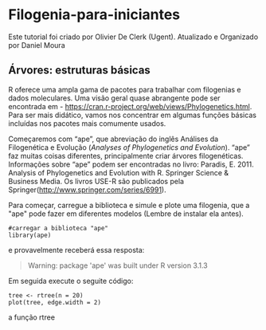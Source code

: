 # Filogenia-para-iniciantes
 Este tutorial foi criado por Olivier De Clerk (Ugent). Atualizado e Organizado por Daniel Moura


## Árvores: estruturas básicas
R oferece uma ampla gama de pacotes para trabalhar com filogenias e dados moleculares. Uma visão geral quase abrangente pode ser encontrada em - https://cran.r-project.org/web/views/Phylogenetics.html. Para ser mais didático, vamos nos concentrar em algumas funções básicas incluídas nos pacotes mais comumente usados.

Começaremos com “ape”, que abreviação do inglês Análises da Filogenética e Evolução (*Analyses of Phylogenetics and Evolution*). “ape” faz muitas coisas diferentes, principalmente criar árvores filogenéticas. Informações sobre “ape” podem ser encontradas no livro: Paradis, E. 2011. Analysis of Phylogenetics and Evolution with R. Springer Science & Business Media. Os livros USE-R são publicados pela Springer(http://www.springer.com/series/6991).

Para começar, carregue a biblioteca e simule e plote uma filogenia, que a "ape" pode fazer em diferentes modelos (Lembre de instalar ela antes).
```
#carregar a biblioteca "ape"
library(ape)
```
e provavelmente receberá essa resposta:

> Warning: package 'ape' was built under R version 3.1.3

Em seguida execute o seguite código:
```
tree <- rtree(n = 20)
plot(tree, edge.width = 2)
```
a função rtree 
